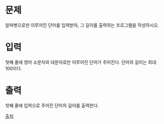# 문제

알파벳으로만 이루어진 단어를 입력받아, 그 길이를 출력하는 프로그램을 작성하시오.

# 입력

첫째 줄에 영어 소문자와 대문자로만 이루어진 단어가 주어진다. 단어의 길이는 최대 100이다.

# 출력

첫째 줄에 입력으로 주어진 단어의 길이를 출력한다.

[출처](https://www.acmicpc.net/problem/2743)
